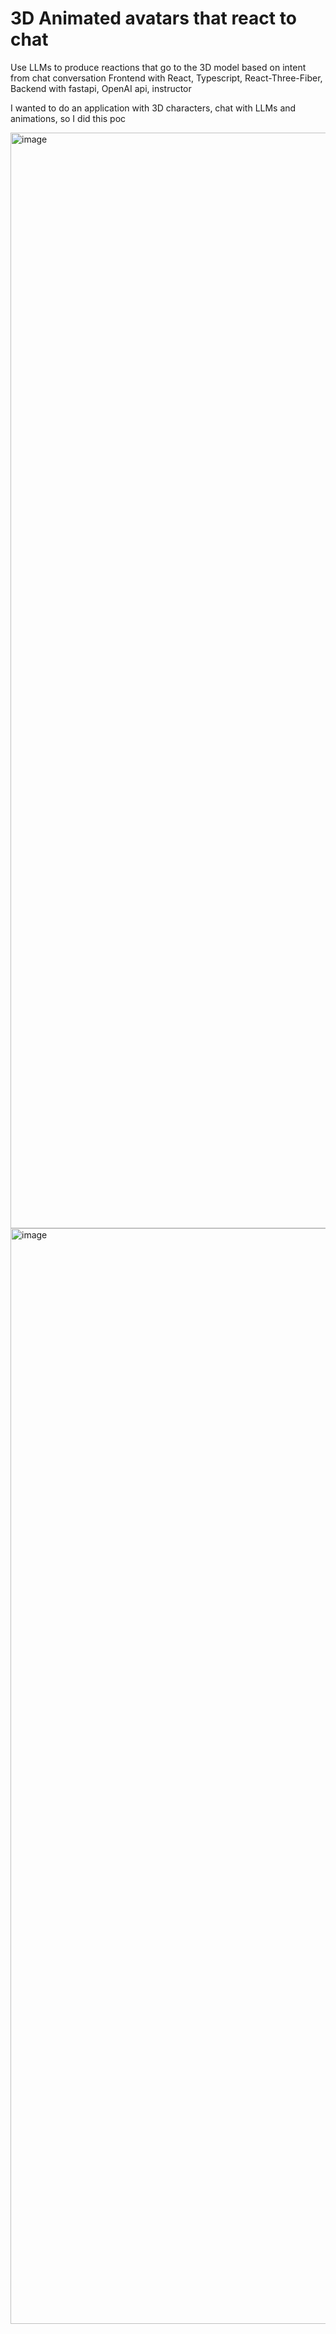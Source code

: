 # 3D Animated avatars that react to chat

Use LLMs to produce reactions that go to the 3D model based on intent from chat conversation
Frontend with React, Typescript, React-Three-Fiber,
Backend with fastapi, OpenAI api, instructor

I wanted to do an application with 3D characters, chat with LLMs and animations, so I did this poc

<img width="1753" alt="image" src="https://github.com/user-attachments/assets/4b88f781-c3e1-4e84-9a37-00e88c24b557" />

<img width="1753" alt="image" src="https://github.com/user-attachments/assets/ce9c1534-40b0-4a04-86cb-b9826aae8dc6" />

